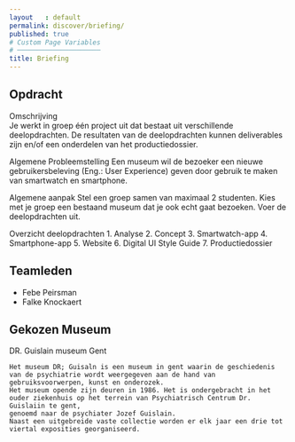 ```yaml
---
layout   : default
permalink: discover/briefing/
published: true
# Custom Page Variables
# ─────────────────────
title: Briefing
---
```


Opdracht
--------

Omschrijving   
    Je werkt in groep één project uit dat bestaat uit verschillende deelopdrachten. De resultaten van de deelopdrachten kunnen deliverables zijn en/of een onderdelen van het productiedossier.

Algemene Probleemstelling
    Een museum wil de bezoeker een nieuwe gebruikersbeleving (Eng.: User Experience) geven door gebruik te maken van smartwatch en smartphone.

Algemene aanpak
    Stel een groep samen van maximaal 2 studenten. Kies met je groep een bestaand museum dat je ook echt gaat bezoeken. Voer de deelopdrachten uit.

Overzicht deelopdrachten
    1. Analyse
    2. Concept
    3. Smartwatch-app
    4. Smartphone-app
    5. Website
    6. Digital UI Style Guide
    7. Productiedossier

Teamleden
---------

 - Febe Peirsman
 - Falke Knockaert

Gekozen Museum
--------------

DR. Guislain museum Gent

    Het museum DR; Guisaln is een museum in gent waarin de geschiedenis van de psychiatrie wordt weergegeven aan de hand van gebruiksvoorwerpen, kunst en onderozek. 
    Het museum opende zijn deuren in 1986. Het is ondergebracht in het ouder ziekenhuis op het terrein van Psychiatrisch Centrum Dr. Guislaiin te gent,
    genoemd naar de psychiater Jozef Guislain.
    Naast een uitgebreide vaste collectie worden er elk jaar een drie tot viertal exposities georganiseerd. 